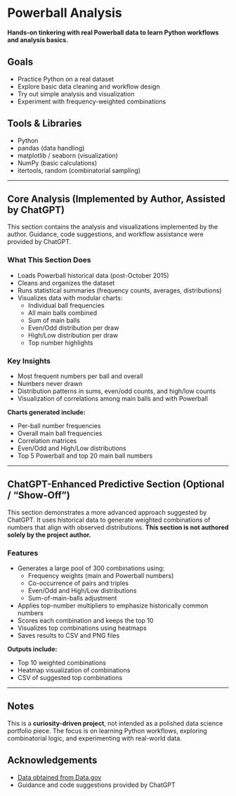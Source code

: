 # Powerball Analysis

**Hands-on tinkering with real Powerball data to learn Python workflows and analysis basics.**

## Goals
- Practice Python on a real dataset
- Explore basic data cleaning and workflow design
- Try out simple analysis and visualization
- Experiment with frequency-weighted combinations

## Tools & Libraries
- Python
- pandas (data handling)
- matplotlib / seaborn (visualization)
- NumPy (basic calculations)
- itertools, random (combinatorial sampling)

---

## Core Analysis (Implemented by Author, Assisted by ChatGPT)

This section contains the analysis and visualizations implemented by the author. Guidance, code suggestions, and workflow assistance were provided by ChatGPT.

### What This Section Does
- Loads Powerball historical data (post-October 2015)
- Cleans and organizes the dataset
- Runs statistical summaries (frequency counts, averages, distributions)
- Visualizes data with modular charts:
  - Individual ball frequencies
  - All main balls combined
  - Sum of main balls
  - Even/Odd distribution per draw
  - High/Low distribution per draw
  - Top number highlights

### Key Insights
- Most frequent numbers per ball and overall
- Numbers never drawn
- Distribution patterns in sums, even/odd counts, and high/low counts
- Visualization of correlations among main balls and with Powerball

**Charts generated include:**  
- Per-ball number frequencies  
- Overall main ball frequencies  
- Correlation matrices  
- Even/Odd and High/Low distributions  
- Top 5 Powerball and top 20 main ball numbers

---

## ChatGPT-Enhanced Predictive Section (Optional / “Show-Off”)

This section demonstrates a more advanced approach suggested by ChatGPT. It uses historical data to generate weighted combinations of numbers that align with observed distributions. **This section is not authored solely by the project author.**

### Features
- Generates a large pool of 300 combinations using:
  - Frequency weights (main and Powerball numbers)
  - Co-occurrence of pairs and triples
  - Even/Odd and High/Low distributions
  - Sum-of-main-balls adjustment
- Applies top-number multipliers to emphasize historically common numbers
- Scores each combination and keeps the top 10
- Visualizes top combinations using heatmaps
- Saves results to CSV and PNG files

**Outputs include:**  
- Top 10 weighted combinations  
- Heatmap visualization of combinations  
- CSV of suggested top combinations

---

## Notes
This is a **curiosity-driven project**, not intended as a polished data science portfolio piece. The focus is on learning Python workflows, exploring combinatorial logic, and experimenting with real-world data.

## Acknowledgements
- [Data obtained from Data.gov](https://catalog.data.gov/dataset/lottery-powerball-winning-numbers-beginning-2010)  
- Guidance and code suggestions provided by ChatGPT
